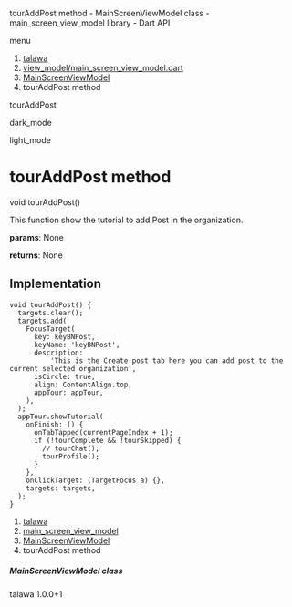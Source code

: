 




tourAddPost method - MainScreenViewModel class - main\_screen\_view\_model library - Dart API







menu

1. [talawa](../../index.html)
2. [view\_model/main\_screen\_view\_model.dart](../../view_model_main_screen_view_model/view_model_main_screen_view_model-library.html)
3. [MainScreenViewModel](../../view_model_main_screen_view_model/MainScreenViewModel-class.html)
4. tourAddPost method

tourAddPost


dark\_mode

light\_mode




# tourAddPost method


void
tourAddPost()

This function show the tutorial to add Post in the organization.

**params**:
None

**returns**:
None


## Implementation

```
void tourAddPost() {
  targets.clear();
  targets.add(
    FocusTarget(
      key: keyBNPost,
      keyName: 'keyBNPost',
      description:
          'This is the Create post tab here you can add post to the current selected organization',
      isCircle: true,
      align: ContentAlign.top,
      appTour: appTour,
    ),
  );
  appTour.showTutorial(
    onFinish: () {
      onTabTapped(currentPageIndex + 1);
      if (!tourComplete && !tourSkipped) {
        // tourChat();
        tourProfile();
      }
    },
    onClickTarget: (TargetFocus a) {},
    targets: targets,
  );
}
```

 


1. [talawa](../../index.html)
2. [main\_screen\_view\_model](../../view_model_main_screen_view_model/view_model_main_screen_view_model-library.html)
3. [MainScreenViewModel](../../view_model_main_screen_view_model/MainScreenViewModel-class.html)
4. tourAddPost method

##### MainScreenViewModel class





talawa
1.0.0+1






